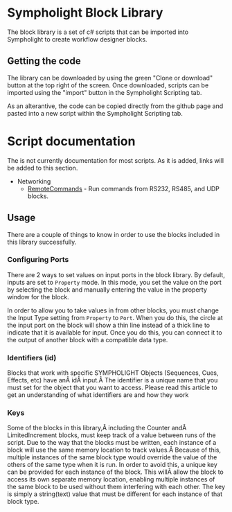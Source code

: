 # Sympholight Block Library
The block library is a set of c# scripts that can be imported into Sympholight to create workflow designer blocks. 


## Getting the code
The library can be downloaded by using the green "Clone or download" button at the top right of the screen. Once downloaded, scripts can be imported using the "import" button in the Sympholight Scripting tab. 

As an alterantive, the code can be copied directly from the github page and pasted into a new script within the Sympholight Scripting tab. 

# Script documentation
The is not currently documentation for most scripts. As it is added, links will be added to this section.

* Networking
  * [RemoteCommands](docs/RemoteCommands.md) - Run commands from RS232, RS485, and UDP blocks. 


## Usage
There are a couple of things to know in order to use the blocks included in this library successfully. 

### Configuring Ports ###

There are 2 ways to set values on input ports in the block library. By default, inputs are set to `Property` mode. In this mode, you set the value on the port by selecting the block and manually entering the value in the property window for the block. 

In order to allow you to take values in from other blocks, you must change the Input Type setting from `Property` to `Port`. When you do this, the circle at the input port on the block will show a thin line instead of a thick line to indicate that it is available for input. Once you do this, you can connect it to the output of another block with a compatible data type.  

### Identifiers (id)
Blocks that work with specific SYMPHOLIGHT Objects (Sequences, Cues, Effects, etc) have anÂ idÂ input.Â The identifier is a unique name that you must set for the object that you want to access. Please read this article to get an understanding of what identifiers are and how they work

 
### Keys
Some of the blocks in this library,Â including the Counter andÂ LimitedIncrement blocks, must keep track of a value between runs of the script. Due to the way that the blocks must be written, each instance of a block will use the same memory location to track values.Â Because of this, multiple instances of the same block type would override the value of the others of the same type when it is run. In order to avoid this, a unique key can be provided for each instance of the block. This willÂ allow the block to access its own separate memory location, enabling multiple instances of the same block to be used without them interfering with each other. The key is simply a string(text) value that must be different for each instance of that block type. 
